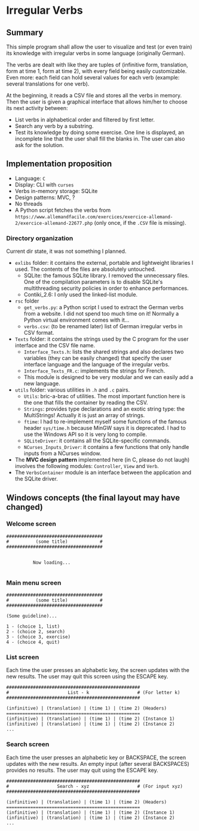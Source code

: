 # Irregular Verbs

## Summary

This simple program shall allow the user to visualize and test (or even train) its knowledge with irregular verbs in some language (originally German).

The verbs are dealt with like they are tuples of (infinitive form, translation, form at time 1, form at time 2), with every field being easily customizable. Even more: each field can hold several values for each verb (example: several translations for one verb).

At the beginning, it reads a CSV file and stores all the verbs in memory. Then the user is given a graphical interface that allows him/her to choose its next activity between:

* List verbs in alphabetical order and filtered by first letter.
* Search any verb by a substring.
* Test its knowledge by doing some exercise. One line is displayed, an incomplete line that the user shall fill the blanks in. The user can also ask for the solution.

## Implementation proposition

* Language: `C`
* Display: CLI with `curses`
* Verbs in-memory storage: SQLite
* Design patterns: MVC, ?
* No threads
* A Python script fetches the verbs from `https://www.allemandfacile.com/exercices/exercice-allemand-2/exercice-allemand-22677.php` (only once, if the `.CSV` file is missing).

### Directory organization

Current dir state, it was not something I planned. 

* `exlibs` folder: it contains the external, portable and lightweight libraries I used. The contents of the files are absolutely untouched.  
  * SQLite: the famous SQLite library. I removed the unnecessary files. One of the compilation parameters is to disable SQLite's multithreading security policies in order to enhance performances. 
  * Contiki_2.6: I only used the linked-list module. 
* `rsc` folder
  * `get_verbs.py`: a Python script I used to extract the German verbs from a website. I did not spend too much time on it! Normally a Python virtual environment comes with it...
  * `verbs.csv`: (to be renamed later) list of German irregular verbs in CSV format. 
* `Texts` folder: it contains the strings used by the C program for the user interface and the CSV file name.
  * `Interface_Texts.h`: lists the shared strings and also declares two variables (they can be easily changed) that specify the user interface language and the language of the irregular verbs. 
  * `Interface_Texts_FR.c`: implements the strings for French. 
  * This module is designed to be very modular and we can easily add a new language. 
* `utils` folder: various utilities in `.h` and `.c` pairs. 
  * `Utils`: bric-a-brac of utilities. The most important function here is the one that fills the container by reading the CSV.
  * `Strings`: provides type declarations and an exotic string type: the MultiStrings! Actually it is just an array of strings.  
  * `ftime`: I had to re-implement myself some functions of the famous header `sys/time.h` because MinGW says it is deprecated. I had to use the Windows API so it is very long to compile. 
  * `SQLiteDriver`: it contains all the SQLite-specific commands. 
  * `NCurses_Inputs_Driver`: it contains a few functions that only handle inputs from a NCurses window. 
* The **MVC design pattern** implemented here (in C, please do not laugh) involves the following modules: `Controller`, `View` and `Verb`. 
* The `VerbsContainer` module is an interface between the application and the SQLite driver. 

## Windows concepts (the final layout may have changed)

### Welcome screen
```
####################################
#          (some title)            #
####################################


          Now loading...


```

### Main menu screen
```
####################################
#          (some title)            #
####################################

(Some guideline)...

1 - (choice 1, list)
2 - (choice 2, search)
3 - (choice 3, exercise)
4 - (choice 4, quit)
```

### List screen

Each time the user presses an alphabetic key, the screen updates with the new results. 
The user may quit this screen using the ESCAPE key.

```
##################################################
#                      List - k                  # (For letter k)
##################################################

(infinitive) | (translation) | (time 1) | (time 2) (Headers)
==================================================
(infinitive) | (translation) | (time 1) | (time 2) (Instance 1)
(infinitive) | (translation) | (time 1) | (time 2) (Instance 2)
...
```

### Search screen

Each time the user presses an alphabetic key or BACKSPACE, the screen updates with the new results. An empty input (after several BACKSPACES) provides no results. The user may quit using the ESCAPE key. 

```
##################################################
#                  Search - xyz                  # (For input xyz)
##################################################

(infinitive) | (translation) | (time 1) | (time 2) (Headers)
==================================================
(infinitive) | (translation) | (time 1) | (time 2) (Instance 1)
(infinitive) | (translation) | (time 1) | (time 2) (Instance 2)
...
```
